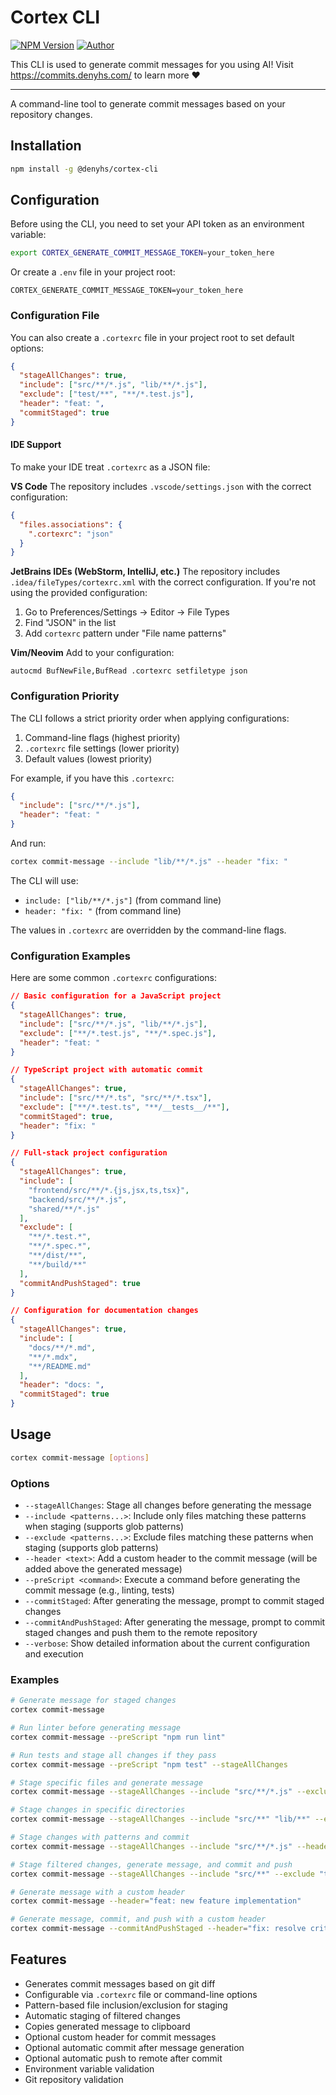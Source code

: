 # Cortex CLI

[![NPM Version](https://img.shields.io/npm/v/@denyhs/cortex-cli)](https://www.npmjs.com/package/@denyhs/cortex-cli)
[![Author](https://img.shields.io/badge/author-Denilson%20Silva-blue)](https://denilsonsilva.dev/)

This CLI is used to generate commit messages for you using AI! Visit https://commits.denyhs.com/ to learn more ❤️

---

A command-line tool to generate commit messages based on your repository changes.

## Installation

```bash
npm install -g @denyhs/cortex-cli
```

## Configuration

Before using the CLI, you need to set your API token as an environment variable:

```bash
export CORTEX_GENERATE_COMMIT_MESSAGE_TOKEN=your_token_here
```

Or create a `.env` file in your project root:

```
CORTEX_GENERATE_COMMIT_MESSAGE_TOKEN=your_token_here
```

### Configuration File

You can also create a `.cortexrc` file in your project root to set default options:

```json
{
  "stageAllChanges": true,
  "include": ["src/**/*.js", "lib/**/*.js"],
  "exclude": ["test/**", "**/*.test.js"],
  "header": "feat: ",
  "commitStaged": true
}
```

#### IDE Support

To make your IDE treat `.cortexrc` as a JSON file:

**VS Code**
The repository includes `.vscode/settings.json` with the correct configuration:
```json
{
  "files.associations": {
    ".cortexrc": "json"
  }
}
```

**JetBrains IDEs (WebStorm, IntelliJ, etc.)**
The repository includes `.idea/fileTypes/cortexrc.xml` with the correct configuration. If you're not using the provided configuration:
1. Go to Preferences/Settings → Editor → File Types
2. Find "JSON" in the list
3. Add `cortexrc` pattern under "File name patterns"

**Vim/Neovim**
Add to your configuration:
```vim
autocmd BufNewFile,BufRead .cortexrc setfiletype json
```

### Configuration Priority

The CLI follows a strict priority order when applying configurations:

1. Command-line flags (highest priority)
2. `.cortexrc` file settings (lower priority)
3. Default values (lowest priority)

For example, if you have this `.cortexrc`:
```json
{
  "include": ["src/**/*.js"],
  "header": "feat: "
}
```
And run:
```bash
cortex commit-message --include "lib/**/*.js" --header "fix: "
```
The CLI will use:
- `include: ["lib/**/*.js"]` (from command line)
- `header: "fix: "` (from command line)

The values in `.cortexrc` are overridden by the command-line flags.

### Configuration Examples

Here are some common `.cortexrc` configurations:

```json
// Basic configuration for a JavaScript project
{
  "stageAllChanges": true,
  "include": ["src/**/*.js", "lib/**/*.js"],
  "exclude": ["**/*.test.js", "**/*.spec.js"],
  "header": "feat: "
}

// TypeScript project with automatic commit
{
  "stageAllChanges": true,
  "include": ["src/**/*.ts", "src/**/*.tsx"],
  "exclude": ["**/*.test.ts", "**/__tests__/**"],
  "commitStaged": true,
  "header": "fix: "
}

// Full-stack project configuration
{
  "stageAllChanges": true,
  "include": [
    "frontend/src/**/*.{js,jsx,ts,tsx}",
    "backend/src/**/*.js",
    "shared/**/*.js"
  ],
  "exclude": [
    "**/*.test.*",
    "**/*.spec.*",
    "**/dist/**",
    "**/build/**"
  ],
  "commitAndPushStaged": true
}

// Configuration for documentation changes
{
  "stageAllChanges": true,
  "include": [
    "docs/**/*.md",
    "**/*.mdx",
    "**/README.md"
  ],
  "header": "docs: ",
  "commitStaged": true
}
```

## Usage

```bash
cortex commit-message [options]
```

### Options

- `--stageAllChanges`: Stage all changes before generating the message
- `--include <patterns...>`: Include only files matching these patterns when staging (supports glob patterns)
- `--exclude <patterns...>`: Exclude files matching these patterns when staging (supports glob patterns)
- `--header <text>`: Add a custom header to the commit message (will be added above the generated message)
- `--preScript <command>`: Execute a command before generating the commit message (e.g., linting, tests)
- `--commitStaged`: After generating the message, prompt to commit staged changes
- `--commitAndPushStaged`: After generating the message, prompt to commit staged changes and push them to the remote repository
- `--verbose`: Show detailed information about the current configuration and execution

### Examples

```bash
# Generate message for staged changes
cortex commit-message

# Run linter before generating message
cortex commit-message --preScript "npm run lint"

# Run tests and stage all changes if they pass
cortex commit-message --preScript "npm test" --stageAllChanges

# Stage specific files and generate message
cortex commit-message --stageAllChanges --include "src/**/*.js" --exclude "**/*.test.js"

# Stage changes in specific directories
cortex commit-message --stageAllChanges --include "src/**" "lib/**" --exclude "test/**"

# Stage changes with patterns and commit
cortex commit-message --stageAllChanges --include "src/**/*.js" --header="feat: new feature" --commitStaged

# Stage filtered changes, generate message, and commit and push
cortex commit-message --stageAllChanges --include "src/**" --exclude "test/**" --commitAndPushStaged

# Generate message with a custom header
cortex commit-message --header="feat: new feature implementation"

# Generate message, commit, and push with a custom header
cortex commit-message --commitAndPushStaged --header="fix: resolve critical bug"
```

## Features

- Generates commit messages based on git diff
- Configurable via `.cortexrc` file or command-line options
- Pattern-based file inclusion/exclusion for staging
- Automatic staging of filtered changes
- Copies generated message to clipboard
- Optional custom header for commit messages
- Optional automatic commit after message generation
- Optional automatic push to remote after commit
- Environment variable validation
- Git repository validation
